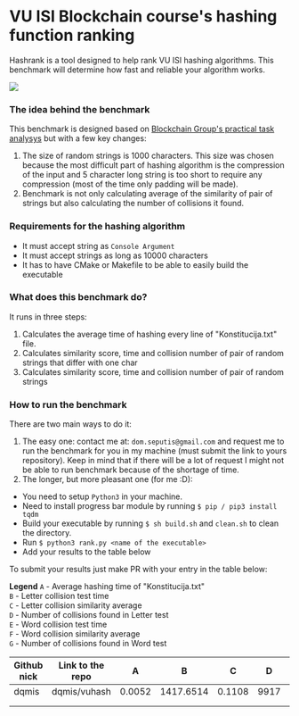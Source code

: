 # VU ISI Blockchain course's hashing function ranking
Hashrank is a tool designed to help rank VU ISI hashing algorithms. This benchmark will determine how fast and reliable your algorithm works.

![](https://media.giphy.com/media/6Z3D5t31ZdoNW/giphy.gif)  

### The idea behind the benchmark
This benchmark is designed based on [Blockchain Group's practical task analysys](https://github.com/blockchain-group/Blockchain-technologijos/blob/master/pratybos/1uzduotis-Hashavimas.md) but with a few key changes:
1) The size of random strings is 1000 characters. This size was chosen because the most difficult part of hashing algorithm is the compression of the input and 5 character long string is too short to require any compression (most of the time only padding will be made).
2) Benchmark is not only calculating average of the similarity of pair of strings but also calculating the number of collisions it found.

### Requirements for the hashing algorithm
* It must accept string as `Console Argument`
* It must accept strings as long as 10000 characters
* It has to have CMake or Makefile to be able to easily build the executable

### What does this benchmark do?
It runs in three steps:
1) Calculates the average time of hashing every line of "Konstitucija.txt" file.
2) Calculates similarity score, time and collision number of pair of random strings that differ with one char
3) Calculates similarity score, time and collision number of pair of random strings

### How to run the benchmark
There are two main ways to do it:
1) The easy one: contact me at: `dom.seputis@gmail.com` and request me to run the benchmark for you in my machine (must submit the link to yours repository). Keep in mind that if there will be a lot of request I might not be able to run benchmark because of the shortage of time.
2) The longer, but more pleasant one (for me :D):  
* You need to setup `Python3` in your machine.
* Need to install progress bar module by running `$ pip / pip3 install tqdm`
* Build your executable by running `$ sh build.sh` and `clean.sh` to clean the directory.
* Run `$ python3 rank.py <name of the executable>`
* Add your results to the table below

To submit your results just make PR with your entry in the table below:

**Legend**
`A` - Average hashing time of "Konstitucija.txt"  
`B` - Letter collision test time  
`C` - Letter collision similarity average  
`D` - Number of collisions found in Letter test  
`E` - Word collision test time  
`F` - Word collision similarity average  
`G` - Number of collisions found in Word test  

| Github nick | Link to the repo | A      | B         | C      | D    | E          | F      | G |
|-------------|------------------|--------|-----------|--------|------|------------|--------|---|
| dqmis       | dqmis/vuhash     | 0.0052 | 1417.6514 | 0.1108 | 9917 | 1497.0956s | 0.0056 | 0 |
|             |                  |        |           |        |      |            |        |   |
|             |                  |        |           |        |      |            |        |   |

